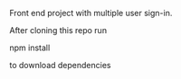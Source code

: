 Front end project with multiple user sign-in.

After cloning this repo run

npm install

to download dependencies
